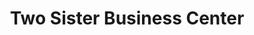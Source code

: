 ---
title: "Two Sister Business Center"
url: /zwedru/two-sister-business-center/
shop: convenience
---